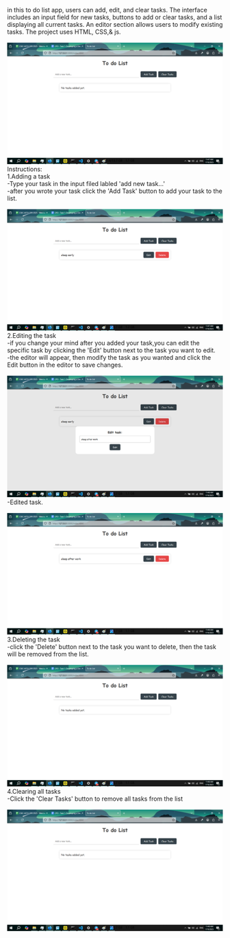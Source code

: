 in this to do list app, users can add, edit, and clear tasks. The interface includes an input field for new tasks, buttons to add or clear tasks, and a list displaying all current tasks. An editor section allows users to modify existing tasks. The project uses HTML, CSS,& js. <br /><br />
![Alt text](./sc/Screenshot_2.png?raw=true "To do list")
Instructions: <br />
1.Adding a task <br />
-Type your task in the input filed labled 'add new task...' <br />
-after you wrote your task click the 'Add Task' button to add your task to the list. <br /><br />
![Alt text](./sc/Screenshot_3.png?raw=true "Adding a task")
2.Editing the task <br />
-if you change your mind after you added your task,you can edit the specific task by clicking the 'Edit' button next to the task you want to edit. <br />
-the editor will appear, then modify the task as you wanted and click the Edit button in the editor to save changes. <br /><br />
![Alt text](./sc/Screenshot_4.png?raw=true "Editing a task")
-Edited task. <br /><br />
![Alt text](./sc/Screenshot_5.png?raw=true "edited task")
3.Deleting the task <br />
-click the 'Delete' button next to the task you want to delete, then the task will be removed from the list. <br /><br />
![Alt text](./sc/Screenshot_6.png?raw=true "deleting task")
4.Clearing all tasks <br />
 -Click the 'Clear Tasks' button to remove all tasks from the list <br /><br />
![Alt text](./sc/Screenshot_6.png?raw=true "clearing task")
